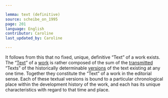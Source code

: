 ```yaml
---

lemma: text (definitive)
source: scheibe_on_1995
page: 201
language: English
contributor: Caroline
last_updated_by: Caroline

---
```


It follows from this that no fixed, unique, definitive “Text” of a work exists. The “[Text](text.html)” of a [work](work.html) is rather composed of the sum of the [transmitted](textualTransmission.html) “Texts” of the historically determinable [versions](version.html) of the text existing at any one time. Together they constitute the “Text” of a work in the editorial sense. Each of these textual versions is bound to a particular chronological place within the development history of the work, and each has its unique characteristics with regard to that time and place.
